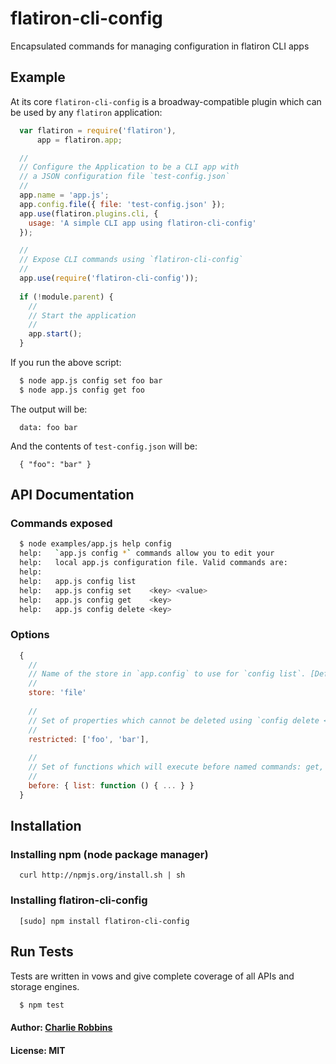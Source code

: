# flatiron-cli-config

Encapsulated commands for managing configuration in flatiron CLI apps

## Example
At its core `flatiron-cli-config` is a broadway-compatible plugin which can be used by any `flatiron` application:

``` js
  var flatiron = require('flatiron'),
      app = flatiron.app;

  //
  // Configure the Application to be a CLI app with
  // a JSON configuration file `test-config.json`
  //
  app.name = 'app.js';
  app.config.file({ file: 'test-config.json' });
  app.use(flatiron.plugins.cli, {
    usage: 'A simple CLI app using flatiron-cli-config'
  });

  //
  // Expose CLI commands using `flatiron-cli-config`
  //
  app.use(require('flatiron-cli-config'));
  
  if (!module.parent) {
    //
    // Start the application
    //
    app.start();
  }
```

If you run the above script:

``` bash
  $ node app.js config set foo bar
  $ node app.js config get foo
```

The output will be:

```
  data: foo bar
```

And the contents of `test-config.json` will be: 

```
  { "foo": "bar" }
```

## API Documentation

### Commands exposed

``` bash
  $ node examples/app.js help config
  help:   `app.js config *` commands allow you to edit your
  help:   local app.js configuration file. Valid commands are:
  help:   
  help:   app.js config list
  help:   app.js config set    <key> <value>
  help:   app.js config get    <key>
  help:   app.js config delete <key>
```

### Options

``` js
  {
    //
    // Name of the store in `app.config` to use for `config list`. [Default: all config]
    //
    store: 'file' 
    
    //
    // Set of properties which cannot be deleted using `config delete <key>`
    //
    restricted: ['foo', 'bar'],
    
    //
    // Set of functions which will execute before named commands: get, set, list, delete
    //
    before: { list: function () { ... } }
  }
```

## Installation

### Installing npm (node package manager)
```
  curl http://npmjs.org/install.sh | sh
```

### Installing flatiron-cli-config
```
  [sudo] npm install flatiron-cli-config
```

## Run Tests
Tests are written in vows and give complete coverage of all APIs and storage engines.

``` bash
  $ npm test
```

#### Author: [Charlie Robbins](http://nodejitsu.com)
#### License: MIT